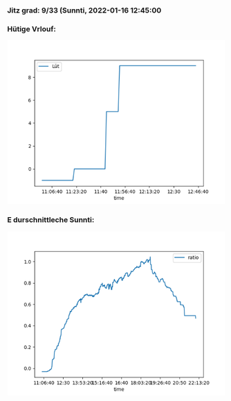 ### Jitz grad: 9/33 (Sunnti, 2022-01-16 12:45:00

### Hütige Vrlouf:
![Graph](Today.png)

### E durschnittleche Sunnti:
![Graph](Sunnti.png)